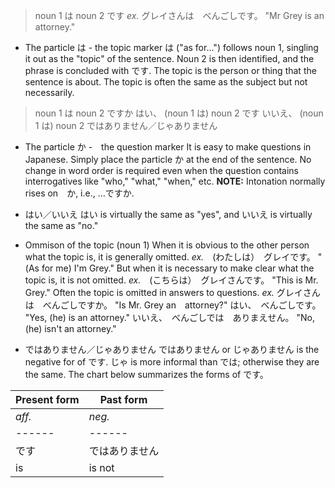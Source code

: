 > noun 1 は noun 2 です
*ex.* グレイさんは　べんごしです。 "Mr Grey is an attorney."

* The particle は - the topic marker
は ("as for...") follows noun 1, singling it out as the "topic" of the sentence. Noun 2 is then identified, and the phrase is concluded with です. The topic is the person or thing that the sentence is about. The topic is often the same as the subject but not necessarily.

> noun 1 は noun 2 ですか
> はい、 (noun 1 は) noun 2 です
> いいえ、 (noun 1 は) noun 2 ではありません／じゃありません

* The particle か -　the question marker
It is easy to make questions in Japanese. Simply place the particle か at the end of the sentence. No change in word order is required even when the question contains interrogatives like "who," "what," "when," etc.
**NOTE:** Intonation normally rises on　か, i.e., ...ですか.

* はい／いいえ
はい is virtually the same as "yes", and いいえ is virtually the same as "no."

* Ommison of the topic (noun 1)
When it is obvious to the other person what the topic is, it is generally omitted.
*ex.*　(わたしは）　グレイです。 "(As for me) I'm Grey."
But when it is necessary to make clear what the topic is, it is not omitted.
*ex.*　(こちらは）　グレイさんです。 "This is Mr. Grey."
Often the topic is omitted in answers to questions.
*ex.* グレイさんは　べんごしですか。 "Is Mr. Grey an　attorney?"
はい、　べんごしです。 "Yes, (he) is an attorney."
いいえ、　べんごしでは　ありまえせん。 "No, (he) isn't an attorney."

* ではありません／じゃありません
ではありません or じゃありません is the negative for of です. じゃ is more informal than では; otherwise they are the same. The chart below summarizes the forms of です。

| Present form | Past form |
| ------------ | --------- |
| *aff.* | *neg.* | *aff.* | *neg.* |
| ------ | ------ | ------ | ------ |
| です | ではありません | でした | ではありませんでした |
| is | is not | was | was not |

